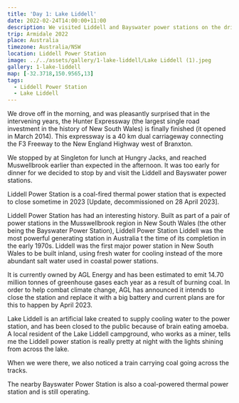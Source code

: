 ```yaml
---
title: 'Day 1: Lake Liddell'
date: 2022-02-24T14:00:00+11:00
description: We visited Liddell and Bayswater power stations on the drive up to Armidale.
trip: Armidale 2022
place: Australia
timezone: Australia/NSW
location: Liddell Power Station
image: ../../assets/gallery/1-lake-liddell/Lake Liddell (1).jpeg
gallery: 1-lake-liddell
map: [-32.3718,150.9565,13]
tags:
  - Liddell Power Station
  - Lake Liddell
---
```

We drove off in the morning, and was pleasantly surprised that in the intervening years, the Hunter Expressway (the largest single road investment in the history of New South Wales) is finally finished (it opened in March 2014). This expressway is a 40 km dual carriageway connecting the F3 Freeway to the New England Highway west of Branxton.

We stopped by at Singleton for lunch at Hungry Jacks, and reached Muswellbrook earlier than expected in the afternoon. It was too early for dinner for we decided to stop by and visit the Liddell and Bayswater power stations.

Liddell Power Station is a coal-fired thermal power station that is expected to close sometime in 2023 [Update, decommissioned on 28 April 2023].

Liddell Power Station has had an interesting history. Built as part of a pair of power stations in the Musswellbrook region in New South Wales (the other being the Bayswater Power Station), Liddell Power Station Liddell was the most powerful generating station in Australia t the time of its completion in the early 1970s. Liddell was the first major power station in New South Wales to be built inland, using fresh water for cooling instead of the more abundant salt water used in coastal power stations.

It is currently owned by AGL Energy and has been estimated to emit 14.70 million tonnes of greenhouse gases each year as a result of burning coal. In order to help combat climate change, AGL has announced it intends to close the station and replace it with a big battery and current plans are for this to happen by April 2023.

Lake Liddell is an artificial lake created to supply cooling water to the power station, and has been closed to the public because of brain eating amoeba. A local resident of the Lake Liddell campground, who works as a miner, tells me the Liddell power station is really pretty at night with the lights shining from across the lake.

When we were there, we also noticed a train carrying coal going across the tracks.

The nearby Bayswater Power Station is also a coal-powered thermal power station and is still operating.
